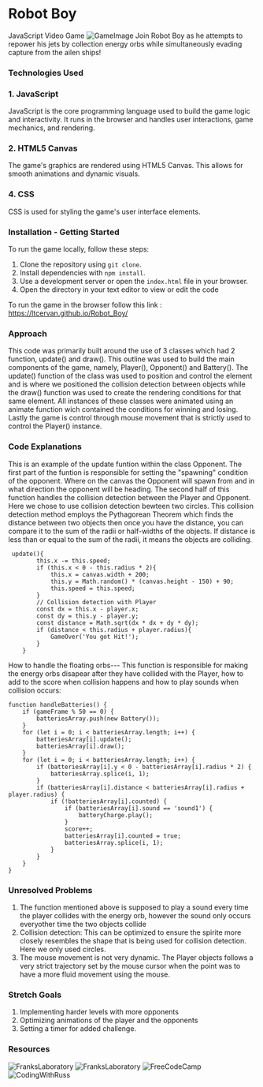 # Robot Boy
JavaScript Video Game
![GameImage](https://github.com/ltcervan/Crash-Landing/assets/26885863/9f22d5f5-23c8-4eab-9d9c-b3d468dd9514)
Join Robot Boy as he attempts to repower his jets by collection energy orbs while simultaneously evading capture from the ailen ships!

### Technologies Used
### 1. JavaScript
JavaScript is the core programming language used to build the game logic and interactivity. It runs in the browser and handles user interactions, game mechanics, and rendering.
### 2. HTML5 Canvas
The game's graphics are rendered using HTML5 Canvas. This allows for smooth animations and dynamic visuals.
### 4. CSS
CSS is used for styling the game's user interface elements.

### Installation - Getting Started
To run the game locally, follow these steps:
1. Clone the repository using `git clone`.
2. Install dependencies with `npm install`.
3. Use a development server or open the `index.html` file in your browser.
4. Open the directory in your text editor to view or edit the code

To run the game in the browser follow this link : https://ltcervan.github.io/Robot_Boy/

### Approach
This code was primarily built around the use of 3 classes which had 2 function, update() and draw(). This outline was used to build the main components of the game, namely, Player(), Opponent() and Battery().
The update() function of the class was used to position and control the element and is where we positioned the collision detection between objects while the draw() function was used to create the rendering conditions for that same element. All instances of these classes were animated using an animate function wich contained the conditions for winning and losing. Lastly the game is control through mouse movement that is strictly used to control the Player() instance.

### Code Explanations 
This is an example of the update funtion within the class Opponent. The first part of the funtion is responsible for setting the "spawning" condition of the opponent. Where on the canvas the Opponent will spawn from and in what direction the opponent will be heading. The second half of this function handles the collision detection between the Player and Opponent. Here we chose to use collision detection bewteen two circles. This collision detection method employs the Pythagorean Theorem which finds the distance between two objects then once you have the distance, you can compare it to the sum of the radii or half-widths of the objects. If distance is less than or equal to the sum of the radii, it means the objects are colliding.
```
 update(){
        this.x -= this.speed;
        if (this.x < 0 - this.radius * 2){
            this.x = canvas.width + 200;
            this.y = Math.random() * (canvas.height - 150) + 90;
            this.speed = this.speed;
        }
        // Collision detection with Player
        const dx = this.x - player.x; 
        const dy = this.y - player.y;
        const distance = Math.sqrt(dx * dx + dy * dy);
        if (distance < this.radius + player.radius){
            GameOver('You got Hit!');
        }
    }
```

How to handle the floating orbs--- This function is responsible for making the energy orbs disapear after they have collided with the Player, how to add to the score when collision happens and how to play sounds when collision occurs:

```
function handleBatteries() {
    if (gameFrame % 50 == 0) {
        batteriesArray.push(new Battery());
    }
    for (let i = 0; i < batteriesArray.length; i++) {
        batteriesArray[i].update();
        batteriesArray[i].draw();
    }
    for (let i = 0; i < batteriesArray.length; i++) {
        if (batteriesArray[i].y < 0 - batteriesArray[i].radius * 2) {
            batteriesArray.splice(i, 1);
        }
        if (batteriesArray[i].distance < batteriesArray[i].radius + player.radius) {
            if (!batteriesArray[i].counted) {
                if (batteriesArray[i].sound == 'sound1') {
                    batteryCharge.play();
                }
                score++;
                batteriesArray[i].counted = true;
                batteriesArray.splice(i, 1);
            }
        }
    }
}
```

### Unresolved Problems
1. The function mentioned above is supposed to play a sound every time the player collides with the energy orb, however the sound only occurs everyother time the two objects collide
2. Collision detection: This can be optimized to ensure the spirite more closely resembles the shape that is being used for collision detection. Here we only used circles.
3. The mouse movement is not very dynamic. The Player objects follows a very strict trajectory set by the mouse cursor when the point was to have a more fluid movement using the mouse.

### Stretch Goals
1. Implementing harder levels with more opponents
2. Optimizing animations of the player and the opponents
3. Setting a timer for added challenge. 

### Resources
![FranksLaboratory](https://www.youtube.com/c/Frankslaboratory)
![FranksLaboratory](https://youtu.be/GVuU25pGaYo?si=Wa1Acf3_DxwYVEf9)
![FreeCodeCamp](https://youtu.be/GFO_txvwK_c?si=wnyKYxOb0YzJfkNH)
![CodingWithRuss](https://youtu.be/JsErMawwdOw?si=t6Esvn3XRM7bcM7f)
